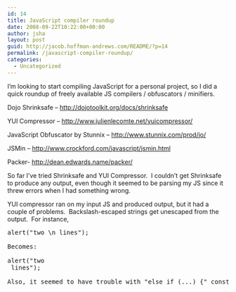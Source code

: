 ```yaml
---
id: 14
title: JavaScript compiler roundup
date: 2008-09-22T10:22:00+00:00
author: jsha
layout: post
guid: http://jacob.hoffman-andrews.com/README/?p=14
permalink: /javascript-compiler-roundup/
categories:
  - Uncategorized
---
```

I&#8217;m looking to start compiling JavaScript for a personal project, so I did a quick roundup of freely available JS compilers / obfuscators / minifiers.

Dojo Shrinksafe &#8211; http://dojotoolkit.org/docs/shrinksafe

YUI Compressor &#8211; http://www.julienlecomte.net/yuicompressor/

JavaScript Obfuscator by Stunnix &#8211; http://www.stunnix.com/prod/jo/

JSMin &#8211; http://www.crockford.com/javascript/jsmin.html

Packer- http://dean.edwards.name/packer/

So far I&#8217;ve tried Shrinksafe and YUI Compressor.  I couldn&#8217;t get Shrinksafe to produce any output, even though it seemed to be parsing my JS since it threw errors when I had something wrong.

YUI compressor ran on my input JS and produced output, but it had a couple of problems.  Backslash-escaped strings get unescaped from the output.  For instance,

<pre>alert("two \n lines");

Becomes:

alert("two
 lines");

Also, it seemed to have trouble with "else if (...) {" constructs, turning them into "else{if(...){".</pre>